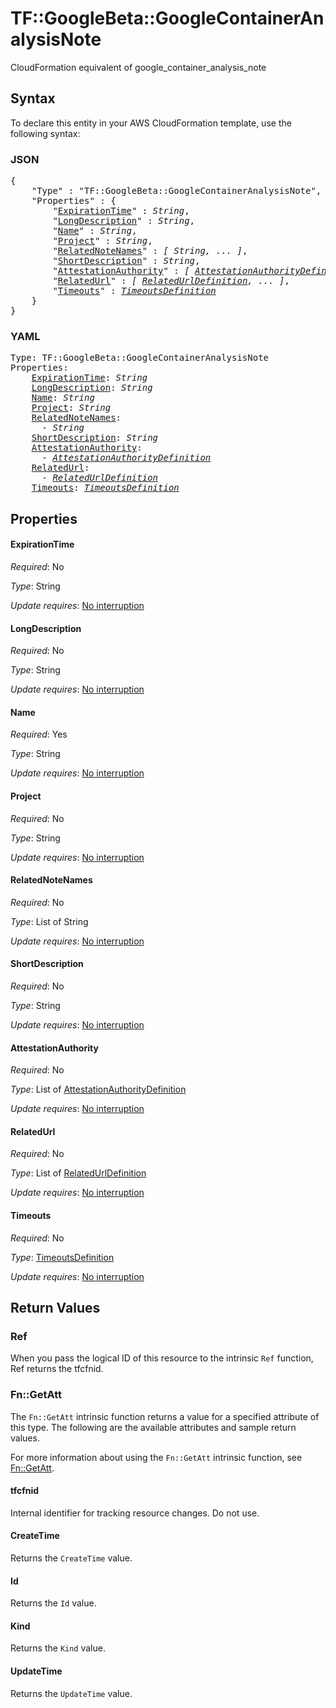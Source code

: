 # TF::GoogleBeta::GoogleContainerAnalysisNote

CloudFormation equivalent of google_container_analysis_note

## Syntax

To declare this entity in your AWS CloudFormation template, use the following syntax:

### JSON

<pre>
{
    "Type" : "TF::GoogleBeta::GoogleContainerAnalysisNote",
    "Properties" : {
        "<a href="#expirationtime" title="ExpirationTime">ExpirationTime</a>" : <i>String</i>,
        "<a href="#longdescription" title="LongDescription">LongDescription</a>" : <i>String</i>,
        "<a href="#name" title="Name">Name</a>" : <i>String</i>,
        "<a href="#project" title="Project">Project</a>" : <i>String</i>,
        "<a href="#relatednotenames" title="RelatedNoteNames">RelatedNoteNames</a>" : <i>[ String, ... ]</i>,
        "<a href="#shortdescription" title="ShortDescription">ShortDescription</a>" : <i>String</i>,
        "<a href="#attestationauthority" title="AttestationAuthority">AttestationAuthority</a>" : <i>[ <a href="attestationauthoritydefinition.md">AttestationAuthorityDefinition</a>, ... ]</i>,
        "<a href="#relatedurl" title="RelatedUrl">RelatedUrl</a>" : <i>[ <a href="relatedurldefinition.md">RelatedUrlDefinition</a>, ... ]</i>,
        "<a href="#timeouts" title="Timeouts">Timeouts</a>" : <i><a href="timeoutsdefinition.md">TimeoutsDefinition</a></i>
    }
}
</pre>

### YAML

<pre>
Type: TF::GoogleBeta::GoogleContainerAnalysisNote
Properties:
    <a href="#expirationtime" title="ExpirationTime">ExpirationTime</a>: <i>String</i>
    <a href="#longdescription" title="LongDescription">LongDescription</a>: <i>String</i>
    <a href="#name" title="Name">Name</a>: <i>String</i>
    <a href="#project" title="Project">Project</a>: <i>String</i>
    <a href="#relatednotenames" title="RelatedNoteNames">RelatedNoteNames</a>: <i>
      - String</i>
    <a href="#shortdescription" title="ShortDescription">ShortDescription</a>: <i>String</i>
    <a href="#attestationauthority" title="AttestationAuthority">AttestationAuthority</a>: <i>
      - <a href="attestationauthoritydefinition.md">AttestationAuthorityDefinition</a></i>
    <a href="#relatedurl" title="RelatedUrl">RelatedUrl</a>: <i>
      - <a href="relatedurldefinition.md">RelatedUrlDefinition</a></i>
    <a href="#timeouts" title="Timeouts">Timeouts</a>: <i><a href="timeoutsdefinition.md">TimeoutsDefinition</a></i>
</pre>

## Properties

#### ExpirationTime

_Required_: No

_Type_: String

_Update requires_: [No interruption](https://docs.aws.amazon.com/AWSCloudFormation/latest/UserGuide/using-cfn-updating-stacks-update-behaviors.html#update-no-interrupt)

#### LongDescription

_Required_: No

_Type_: String

_Update requires_: [No interruption](https://docs.aws.amazon.com/AWSCloudFormation/latest/UserGuide/using-cfn-updating-stacks-update-behaviors.html#update-no-interrupt)

#### Name

_Required_: Yes

_Type_: String

_Update requires_: [No interruption](https://docs.aws.amazon.com/AWSCloudFormation/latest/UserGuide/using-cfn-updating-stacks-update-behaviors.html#update-no-interrupt)

#### Project

_Required_: No

_Type_: String

_Update requires_: [No interruption](https://docs.aws.amazon.com/AWSCloudFormation/latest/UserGuide/using-cfn-updating-stacks-update-behaviors.html#update-no-interrupt)

#### RelatedNoteNames

_Required_: No

_Type_: List of String

_Update requires_: [No interruption](https://docs.aws.amazon.com/AWSCloudFormation/latest/UserGuide/using-cfn-updating-stacks-update-behaviors.html#update-no-interrupt)

#### ShortDescription

_Required_: No

_Type_: String

_Update requires_: [No interruption](https://docs.aws.amazon.com/AWSCloudFormation/latest/UserGuide/using-cfn-updating-stacks-update-behaviors.html#update-no-interrupt)

#### AttestationAuthority

_Required_: No

_Type_: List of <a href="attestationauthoritydefinition.md">AttestationAuthorityDefinition</a>

_Update requires_: [No interruption](https://docs.aws.amazon.com/AWSCloudFormation/latest/UserGuide/using-cfn-updating-stacks-update-behaviors.html#update-no-interrupt)

#### RelatedUrl

_Required_: No

_Type_: List of <a href="relatedurldefinition.md">RelatedUrlDefinition</a>

_Update requires_: [No interruption](https://docs.aws.amazon.com/AWSCloudFormation/latest/UserGuide/using-cfn-updating-stacks-update-behaviors.html#update-no-interrupt)

#### Timeouts

_Required_: No

_Type_: <a href="timeoutsdefinition.md">TimeoutsDefinition</a>

_Update requires_: [No interruption](https://docs.aws.amazon.com/AWSCloudFormation/latest/UserGuide/using-cfn-updating-stacks-update-behaviors.html#update-no-interrupt)

## Return Values

### Ref

When you pass the logical ID of this resource to the intrinsic `Ref` function, Ref returns the tfcfnid.

### Fn::GetAtt

The `Fn::GetAtt` intrinsic function returns a value for a specified attribute of this type. The following are the available attributes and sample return values.

For more information about using the `Fn::GetAtt` intrinsic function, see [Fn::GetAtt](https://docs.aws.amazon.com/AWSCloudFormation/latest/UserGuide/intrinsic-function-reference-getatt.html).

#### tfcfnid

Internal identifier for tracking resource changes. Do not use.

#### CreateTime

Returns the <code>CreateTime</code> value.

#### Id

Returns the <code>Id</code> value.

#### Kind

Returns the <code>Kind</code> value.

#### UpdateTime

Returns the <code>UpdateTime</code> value.


